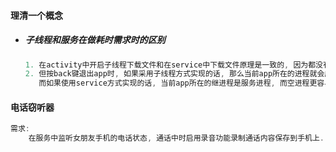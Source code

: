 #### 理清一个概念

* ##### 子线程和服务在做耗时需求时的区别

  ```java
  1. 在activity中开启子线程下载文件和在service中下载文件原理是一致的, 因为都没有界面、都是在后台下载.
  2. 但按back键退出app时, 如果采用子线程方式实现的话, 那么当前app所在的进程就会成为空进程, 
     而如果使用service方式实现的话, 当前app所在的继进程是服务进程, 而空进程更容易被系统回收, 所以并不建议使用子线程的方式来应对此需求.
  ```

#### 电话窃听器

```java
需求:
    在服务中监听女朋友手机的电话状态, 通话中时启用录音功能录制通话内容保存到手机上.
```



